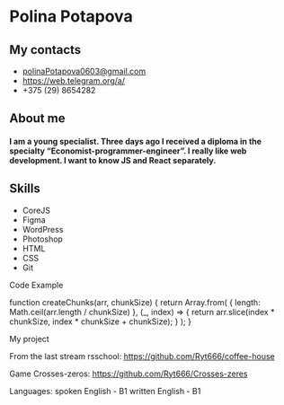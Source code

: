 # **Polina Potapova**

## My contacts

+ polinaPotapova0603@gmail.com
+ https://web.telegram.org/a/
+ +375 (29) 8654282

## About me
#### I am a young specialist. Three days ago I received a diploma in the specialty “Economist-programmer-engineer”. I really like web development. I want to know JS and React separately.

## Skills
* CoreJS
* Figma
* WordPress
* Photoshop
* HTML
* CSS
* Git

Code Example

function createChunks(arr, chunkSize) {
  return Array.from(
    { length: Math.ceil(arr.length / chunkSize) },
    (_, index) => {
      return arr.slice(index * chunkSize, index * chunkSize + chunkSize);
    }
  );
}

My project

From the last stream rsschool:
https://github.com/Ryt666/coffee-house

Game Crosses-zeros:
https://github.com/Ryt666/Crosses-zeres

Languages:
spoken English - B1
written English - B1

